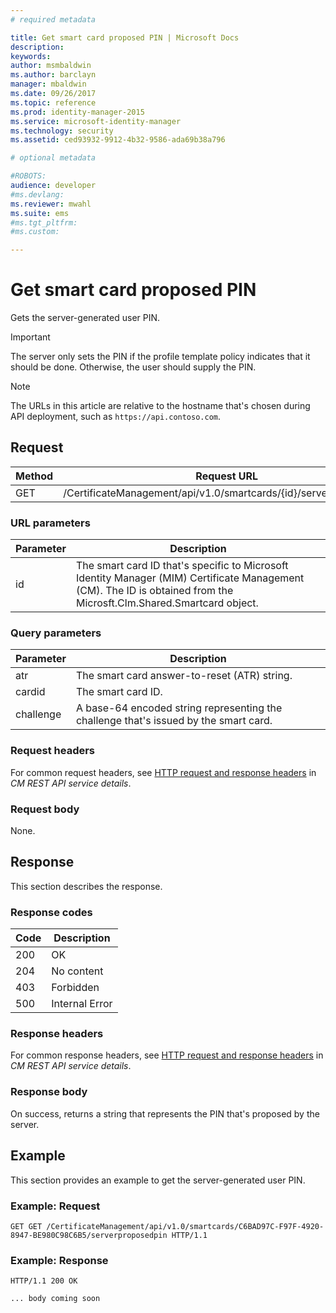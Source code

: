 ```yaml
---
# required metadata

title: Get smart card proposed PIN | Microsoft Docs
description:
keywords:
author: msmbaldwin
ms.author: barclayn
manager: mbaldwin
ms.date: 09/26/2017
ms.topic: reference
ms.prod: identity-manager-2015
ms.service: microsoft-identity-manager
ms.technology: security
ms.assetid: ced93932-9912-4b32-9586-ada69b38a796

# optional metadata

#ROBOTS:
audience: developer
#ms.devlang:
ms.reviewer: mwahl
ms.suite: ems
#ms.tgt_pltfrm:
#ms.custom:

---
```


# Get smart card proposed PIN
Gets the server-generated user PIN.

>[!IMPORTANT]
>The server only sets the PIN if the profile template policy indicates that it should be done. Otherwise, the user should supply the PIN.

>[!NOTE]
>The URLs in this article are relative to the hostname that's chosen during API deployment, such as `https://api.contoso.com`.

## Request

Method  |Request URL  
---------|---------
GET     |/CertificateManagement/api/v1.0/smartcards/{id}/serverproposedpin

### URL parameters

Parameter | Description
---------|------------
id | The smart card ID that's specific to Microsoft Identity Manager (MIM) Certificate Management (CM). The ID is obtained from the Microsft.Clm.Shared.Smartcard object.

### Query parameters

Parameter | Description
---------|------------
atr | The smart card answer-to-reset (ATR) string.
cardid | The smart card ID.
challenge | A base-64 encoded string representing the challenge that's issued by the smart card.

### Request headers
For common request headers, see [HTTP request and response headers](certificate-management-rest-api-service-details.md#http-request-and-response-headers) in *CM REST API service details*.

### Request body
None.

## Response
This section describes the response.

### Response codes

Code  |Description  
---------|---------
200 | OK
204 | No content
403 | Forbidden
500 | Internal Error

### Response headers
For common response headers, see [HTTP request and response headers](certificate-management-rest-api-service-details.md#http-request-and-response-headers) in *CM REST API service details*.

### Response body
On success, returns a string that represents the PIN that's proposed by the server.

## Example
This section provides an example to get the server-generated user PIN.

### Example: Request

```
GET GET /CertificateManagement/api/v1.0/smartcards/C6BAD97C-F97F-4920-8947-BE980C98C6B5/serverproposedpin HTTP/1.1
```

### Example: Response

```
HTTP/1.1 200 OK

... body coming soon
```       
